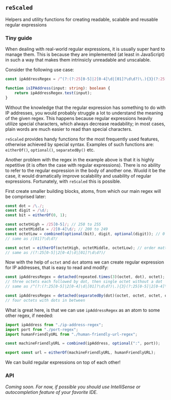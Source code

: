 ## `reScaled`
Helpers and utility functions for creating readable, scalable and reusable regular expressions

### Tiny guide
When dealing with real-world regular expressions, it is usually super hard to manage them. This is because they are implemented (at least in JavaScript) in such a way that makes them intrinsicly unreadable and unscalable.

Consider the following use case:

```ts
const ipAddressRegex = /^(?:(?:25[0-5]|2[0-4]\d|[01]?\d\d?)\.){3}(?:25[0-5]|2[0-4]\d|[01]?\d\d?)$/;

function isIPAddress(input: string): boolean {
	return ipAddressRegex.test(input);
}
```

Without the knowledge that the regular expression has something to do with IP addresses, you would probably struggle a lot to understand the meaning of the given regex. This happens because regular expressions heavily utilize special characters, which always decrease readability; in most cases, plain words are much easier to read than special characters.

`reScaled` provides handy functions for the most frequently used features, otherwise achieved by special syntax. Examples of such functions are: `eitherOf()`, `optional()`, `separatedBy()` etc.

Another problem with the regex in the example above is that it is highly repetitive (it is often the case with regular expressions). There is no ability to refer to the regular expression in the body of another one. Wuold it be the case, it would dramatically improve scalability and usability of regular expressions. Fortunately, with `reScaled` this is possible.

First create smaller building blocks, atoms, from which our main regex will be comprised later:

```ts
const dot = /\./;
const digit = /\d/;
const bit = eitherOf(0, 1);

const octetHigh = /25[0-5]/; // 250 to 255
const octetMiddle = /2[0-4]\d/; // 200 to 249
const octetLow = combined(optional(bit), digit, optional(digit)); // 0 to 199
// same as /[01]?\d\d?/

const octet = eitherOf(octetHigh, octetMiddle, octetLow); // order matters
// same as /(?:25[0-5]|2[0-4]\d|[01]?\d\d?)/
```

Now with the help of `octet` and `dot` atoms we can create regular expression for IP addresses, that is easy to read and modify:

```ts
const ipAddressRegex = detached(repeated.times(3)(octet, dot), octet);
// three octets each followed by dot, then single octet without a dot
// same as /^(?:(?:25[0-5]|2[0-4]\d|[01]?\d\d?)\.){3}(?:25[0-5]|2[0-4]\d|[01]?\d\d?)$/
```

```ts
const ipAddressRegex = detached(separatedBy(dot)(octet, octet, octet, octet));
// four octets with dots in between
```

What is great here, is that we can use `ipAddressRegex` as an atom to some other regex, if needed:

```ts
import ipAddress from "./ip-address-regex";
import port from "./port-regex";
import humanFriendlyURL from "./human-friendly-url-regex";

const machineFriendlyURL = combined(ipAddress, optional(":", port));

export const url = eitherOf(machineFriendlyURL, humanFriendlyURL);
```

We can build regular expressions on top of each other!

### API

_Coming soon. For now, if possible you should use IntelliSense or autocompletion feature of your favorite IDE._
